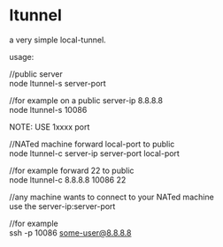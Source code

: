 # ltunnel
a very simple local-tunnel.

usage:

//public server    
node ltunnel-s server-port

//for example on a public server-ip 8.8.8.8    
node ltunnel-s 10086

NOTE: USE 1xxxx port

//NATed machine forward local-port to public    
node ltunnel-c server-ip server-port local-port

//for example forward 22 to public    
node ltunnel-c 8.8.8.8 10086 22


//any machine wants to connect to your NATed machine    
use the server-ip:server-port

//for example    
ssh -p 10086 some-user@8.8.8.8
